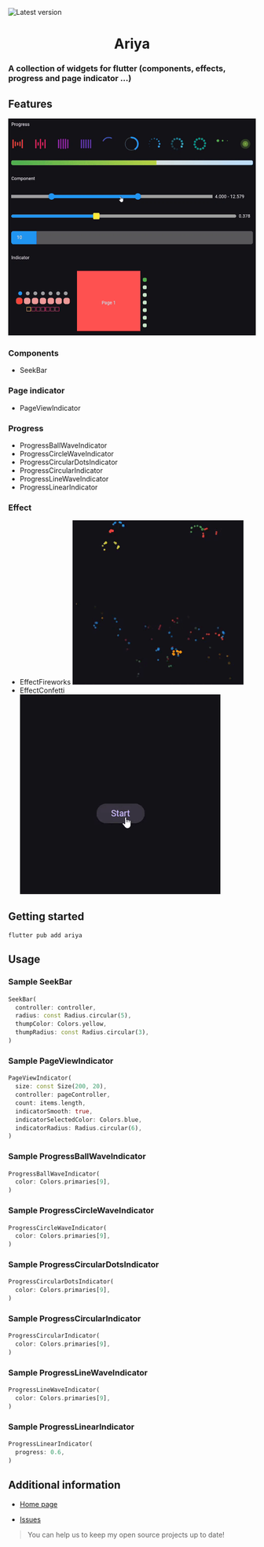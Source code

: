 ![Latest version](https://img.shields.io/badge/version-latest_version-blue)

<h1 style="text-align: center">Ariya</h1>

### A collection of widgets for flutter (components, effects, progress and page indicator ...)

## Features

![Demo](https://github.com/abbasghasemi/flutter-ariya/blob/master/example/demo.gif?raw=true)

### Components

- SeekBar

### Page indicator

- PageViewIndicator

### Progress

- ProgressBallWaveIndicator
- ProgressCircleWaveIndicator
- ProgressCircularDotsIndicator
- ProgressCircularIndicator
- ProgressLineWaveIndicator
- ProgressLinearIndicator

### Effect
- EffectFireworks ![Demo](https://github.com/abbasghasemi/flutter-ariya/blob/master/example/effectFireworks.gif?raw=true)
- EffectConfetti ![Demo](https://github.com/abbasghasemi/flutter-ariya/blob/master/example/effectConfetti.gif?raw=true)

## Getting started

```shell
flutter pub add ariya
```

## Usage

### Sample SeekBar
```dart
SeekBar(
  controller: controller,
  radius: const Radius.circular(5),
  thumpColor: Colors.yellow,
  thumpRadius: const Radius.circular(3),
)
```

### Sample PageViewIndicator
```dart
PageViewIndicator(
  size: const Size(200, 20),
  controller: pageController,
  count: items.length,
  indicatorSmooth: true,
  indicatorSelectedColor: Colors.blue,
  indicatorRadius: Radius.circular(6),
)
```

### Sample ProgressBallWaveIndicator
```dart
ProgressBallWaveIndicator(
  color: Colors.primaries[9],
)
```

### Sample ProgressCircleWaveIndicator
```dart
ProgressCircleWaveIndicator(
  color: Colors.primaries[9],
)
```

### Sample ProgressCircularDotsIndicator
```dart
ProgressCircularDotsIndicator(
  color: Colors.primaries[9],
)
```

### Sample ProgressCircularIndicator
```dart
ProgressCircularIndicator(
  color: Colors.primaries[9],
)
```

### Sample ProgressLineWaveIndicator
```dart
ProgressLineWaveIndicator(
  color: Colors.primaries[9],
)
```

### Sample ProgressLinearIndicator
```dart
ProgressLinearIndicator(
  progress: 0.6,
)
```
## Additional information

* [Home page](https://github.com/abbasghasemi/flutter-ariya)

* [Issues](https://github.com/abbasghasemi/flutter-ariya/issues)
> You can help us to keep my open source projects up to date!